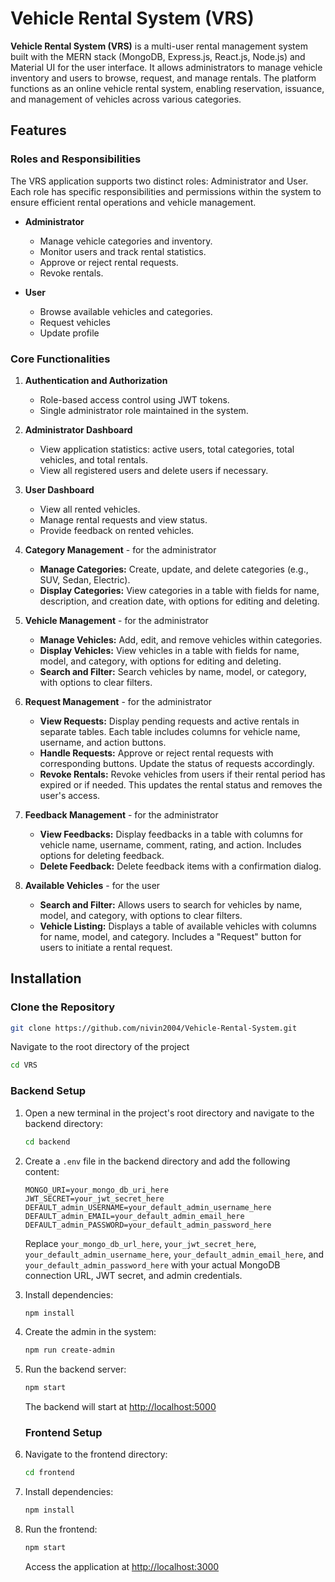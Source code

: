 # Vehicle Rental System (VRS)

**Vehicle Rental System (VRS)** is a multi-user rental management system built with the MERN stack (MongoDB, Express.js, React.js, Node.js) and Material UI for the user interface. It allows administrators to manage vehicle inventory and users to browse, request, and manage rentals. The platform functions as an online vehicle rental system, enabling reservation, issuance, and management of vehicles across various categories.

## Features

### Roles and Responsibilities
The VRS application supports two distinct roles: Administrator and User. Each role has specific responsibilities and permissions within the system to ensure efficient rental operations and vehicle management.

- **Administrator**
  - Manage vehicle categories and inventory.
  - Monitor users and track rental statistics.
  - Approve or reject rental requests.
  - Revoke rentals.
  
- **User**
  - Browse available vehicles and categories.
  - Request vehicles
  - Update profile

### Core Functionalities

1. **Authentication and Authorization**
   - Role-based access control using JWT tokens.
   - Single administrator role maintained in the system.

2. **Administrator Dashboard**
   - View application statistics: active users, total categories, total vehicles, and total rentals.
   - View all registered users and delete users if necessary.

3. **User Dashboard**
   - View all rented vehicles.
   - Manage rental requests and view status.
   - Provide feedback on rented vehicles.

4. **Category Management** - for the administrator
   - **Manage Categories:** Create, update, and delete categories (e.g., SUV, Sedan, Electric).
   - **Display Categories:** View categories in a table with fields for name, description, and creation date, with options for editing and deleting.

5. **Vehicle Management** - for the administrator
   - **Manage Vehicles:** Add, edit, and remove vehicles within categories.
   - **Display Vehicles:** View vehicles in a table with fields for name, model, and category, with options for editing and deleting.
   - **Search and Filter:** Search vehicles by name, model, or category, with options to clear filters.

6. **Request Management** - for the administrator
   - **View Requests:** Display pending requests and active rentals in separate tables. Each table includes columns for vehicle name, username, and action buttons.
   - **Handle Requests:** Approve or reject rental requests with corresponding buttons. Update the status of requests accordingly.
   - **Revoke Rentals:** Revoke vehicles from users if their rental period has expired or if needed. This updates the rental status and removes the user's access.

7. **Feedback Management** - for the administrator
   - **View Feedbacks:** Display feedbacks in a table with columns for vehicle name, username, comment, rating, and action. Includes options for deleting feedback.
   - **Delete Feedback:** Delete feedback items with a confirmation dialog.
  
8. **Available Vehicles** - for the user
   - **Search and Filter:** Allows users to search for vehicles by name, model, and category, with options to clear filters.
   - **Vehicle Listing:** Displays a table of available vehicles with columns for name, model, and category. Includes a "Request" button for users to initiate a rental request.

## Installation

### Clone the Repository
```bash
git clone https://github.com/nivin2004/Vehicle-Rental-System.git

```
Navigate to the root directory of the project
```bash
cd VRS
```

### Backend Setup
1. Open a new terminal in the project's root directory and navigate to the backend directory:
    ```bash
    cd backend
    ```
2. Create a `.env` file in the backend directory and add the following content:
    ```env
    MONGO_URI=your_mongo_db_uri_here
    JWT_SECRET=your_jwt_secret_here
    DEFAULT_admin_USERNAME=your_default_admin_username_here
    DEFAULT_admin_EMAIL=your_default_admin_email_here
    DEFAULT_admin_PASSWORD=your_default_admin_password_here
    ```
    Replace `your_mongo_db_url_here`, `your_jwt_secret_here`, `your_default_admin_username_here`, `your_default_admin_email_here`, and `your_default_admin_password_here` with your actual MongoDB connection URL, JWT secret, and admin credentials.
   
3. Install dependencies:
    ```bash
    npm install
    ```

4. Create the admin in the system:
    ```bash
    npm run create-admin
    ```
    
5. Run the backend server:
    ```bash
    npm start
    ```
    The backend will start at [http://localhost:5000](http://localhost:5000)

   ### Frontend Setup
1. Navigate to the frontend directory:
    ```bash
    cd frontend
    ```
    
2. Install dependencies:
    ```bash
    npm install
    ```
    
3. Run the frontend:
    ```bash
    npm start
    ```
    Access the application at [http://localhost:3000](http://localhost:3000)


